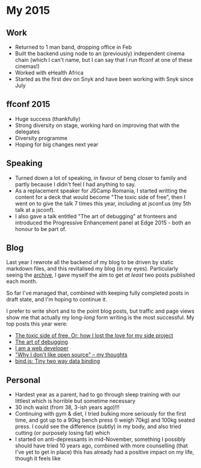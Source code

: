 # My 2015

## Work

- Returned to 1 man band, dropping office in Feb
- Built the backend using node to an (previously) independent cinema chain (which I can't name, but I can say that I run ffconf at one of these cinemas!)
- Worked with eHealth Africa
- Started as the first dev on Snyk and have been working with Snyk since July

## ffconf 2015

- Huge success (thankfully)
- Strong diversity on stage, working hard on improving that with the delegates
- Diversity programme
- Hoping for big changes next year

## Speaking

- Turned down a lot of speaking, in favour of beng closer to family and partly because I didn't feel I had anything to say.
- As a replacement speaker for JSCamp Romania, I started writting the content for a deck that would become "The toxic side of free", then I went on to give the talk 7 times this year, including at jsconf.us (my 5th talk at a jsconf).
- I also gave a talk entitled "The art of debugging" at fronteers and introduced the Progressive Enhancement panel at Edge 2015 - both an honour to be part of.

## Blog

Last year I rewrote all the backend of my blog to be driven by static markdown files, and this revitalised my blog (in my eyes). Particularly seeing the [archive](/archive), I gave myself the aim to get *at least* two posts published each month.

So far I've managed that, combined with keeping fully completed posts in draft state, and I'm hoping to continue it.

I prefer to write short and to the point blog posts, but traffic and page views show me that actually my long-*long* form writing is the most successful. My top posts this year were:

- [The toxic side of free. Or: how I lost the love for my side project](/jsbin-toxic-part-1)
- [The art of debugging](/the-art-of-debugging)
- [I am a web developer](/i-am-a-web-developer)
- ["Why I don't like open source" – my thoughts](/dont-like-open-source)
- [bind.js: Tiny two way data binding](/bind)

## Personal

- Hardest year as a parent, had to go through sleep training with our littlest which is horrible but sometime necessary
- 30 inch waist (from 38, 3-ish years ago)!!!
- Continuing with gym & diet, I tried bulking more seriously for the first time, and got up to a 90kg bench press (I weigh 70kg) and 100kg seated press. I could see the difference (subtly) in my body, and also tried cutting (or purposely losing fat) which
- I started on anti-depressants in mid-November, something I possibly should have tried 10 years ago, combined with more counselling (that I've yet to get in place) this has already had a positive impact on my life, though it feels like
